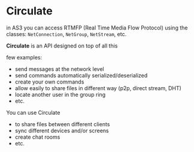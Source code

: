 Circulate
=========

in AS3 you can access RTMFP (Real Time Media Flow Protocol)
using the classes: `NetConnection`, `NetGroup`, `NetStream`, etc.

**Circulate** is an API designed on top of all this

few examples:

  - send messages at the network level
  - send commands automatically serialized/deserialized
  - create your own commands
  - allow easily to share files in different way (p2p, direct stream, DHT)
  - locate another user in the group ring
  - etc.

You can use Circulate

  - to share files between different clients
  - sync different devices and/or screens
  - create chat rooms
  - etc.

